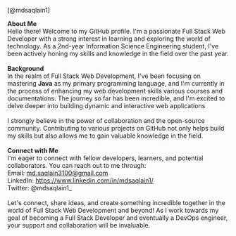 [@mdsaqlain1]

<b>About Me</b><br>
Hello there! Welcome to my GitHub profile. I'm a passionate Full Stack Web Developer with a strong interest in learning and exploring the world of technology. As a 2nd-year Information Science Engineering student, I've been actively honing my skills and knowledge in the field over the past year.
<br><br>
<b>Background</b><br>
In the realm of Full Stack Web Development, I've been focusing on mastering <b>Java</b> as my primary programming language, and I'm currently in the process of enhancing my web development skills various courses and documentations. The journey so far has been incredible, and I'm excited to delve deeper into building dynamic and interactive web applications
<br><br>
I strongly believe in the power of collaboration and the open-source community. Contributing to various projects on GitHub not only helps build my skills but also allows me to gain valuable knowledge in the field. 
<br><br>
<b>Connect with Me</b><br>
I'm eager to connect with fellow developers, learners, and potential collaborators. You can reach out to me through:
<br>
Email: md.saqlain3100@gmail.com<br>
LinkedIn: https://www.linkedin.com/in/mdsaqlain1/<br>
Twitter: @mdsaqlain1_<br><br>
Let's connect, share ideas, and create something incredible together in the world of Full Stack Web Development and beyond! As I work towards my goal of becoming a Full Stack Developer and eventually a DevOps engineer, your support and collaboration will be invaluable.


<!---
mdsaqlain1/mdsaqlain1 is a ✨ special ✨ repository because its `README.md` (this file) appears on your GitHub profile.
You can click the Preview link to take a look at your changes.
--->

